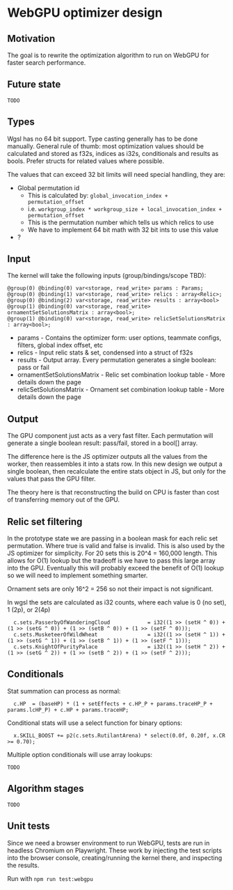 # WebGPU optimizer design

## Motivation

The goal is to rewrite the optimization algorithm to run on WebGPU for faster search performance.

## Future state

`TODO`

## Types

Wgsl has no 64 bit support. Type casting generally has to be done manually.
General rule of thumb: most optimization values should be calculated and stored as f32s, 
indices as i32s, conditionals and results as bools. Prefer structs for related values where possible.  

The values that can exceed 32 bit limits will need special handling, they are: 
* Global permutation id
  * This is calculated by: `global_invocation_index + permutation_offset` 
  * i.e. `workgroup_index * workgroup_size + local_invocation_index + permutation_offset`
  * This is the permutation number which tells us which relics to use
  * We have to implement 64 bit math with 32 bit ints to use this value
* ?

## Input

The kernel will take the following inputs (group/bindings/scope TBD):
```wgsl
@group(0) @binding(0) var<storage, read_write> params : Params;
@group(0) @binding(1) var<storage, read_write> relics : array<Relic>;
@group(0) @binding(2) var<storage, read_write> results : array<bool>
@group(1) @binding(0) var<storage, read_write> ornamentSetSolutionsMatrix : array<bool>;
@group(1) @binding(0) var<storage, read_write> relicSetSolutionsMatrix : array<bool>;
```

* params - Contains the optimizer form: user options, teammate configs, filters, global index offset, etc
* relics - Input relic stats & set, condensed into a struct of f32s
* results - Output array. Every permutation generates a single boolean: pass or fail
* ornamentSetSolutionsMatrix - Relic set combination lookup table - More details down the page
* relicSetSolutionsMatrix - Ornament set combination lookup table - More details down the page


## Output

The GPU component just acts as a very fast filter.
Each permutation will generate a single boolean result: pass/fail, stored in a bool[] array. 

The difference here is the JS optimizer outputs all the values from the worker, 
then reassembles it into a stats row. In this new design we output a single boolean,
then recalculate the entire stats object in JS, but only for the values that pass the
GPU filter. 

The theory here is that reconstructing the build on CPU 
is faster than cost of transferring memory out of the GPU.

## Relic set filtering

In the prototype state we are passing in a boolean mask for each 
relic set permutation. Where true is valid and false is invalid. This is
also used by the JS optimizer for simplicity. 
For 20 sets this is 20^4 = 160,000 length. 
This allows for O(1) lookup but the tradeoff is we have to pass 
this large array into the GPU. Eventually this will probably exceed
the benefit of O(1) lookup so we will need to implement something smarter.

Ornament sets are only 16^2 = 256 so not their impact is not significant.

In wgsl the sets are calculated as i32 counts, 
where each value is 0 (no set), 1 (2p), or 2(4p)

```wgsl
  c.sets.PasserbyOfWanderingCloud            = i32((1 >> (setH ^ 0)) + (1 >> (setG ^ 0)) + (1 >> (setB ^ 0)) + (1 >> (setF ^ 0)));
  c.sets.MusketeerOfWildWheat                = i32((1 >> (setH ^ 1)) + (1 >> (setG ^ 1)) + (1 >> (setB ^ 1)) + (1 >> (setF ^ 1)));
  c.sets.KnightOfPurityPalace                = i32((1 >> (setH ^ 2)) + (1 >> (setG ^ 2)) + (1 >> (setB ^ 2)) + (1 >> (setF ^ 2)));
```

## Conditionals

Stat summation can process as normal:

```wgsl
  c.HP  = (baseHP) * (1 + setEffects + c.HP_P + params.traceHP_P + params.lcHP_P) + c.HP + params.traceHP;
```

Conditional stats will use a select function for binary options:

```wgsl
  x.SKILL_BOOST += p2(c.sets.RutilantArena) * select(0.0f, 0.20f, x.CR >= 0.70);
```

Multiple option conditionals will use array lookups:

```wgsl
TODO
```

## Algorithm stages

`TODO`


## Unit tests

Since we need a browser environment to run WebGPU, tests are run in headless Chromium on Playwright.
These work by injecting the test scripts into the browser console, creating/running the kernel there,
and inspecting the results.

Run with `npm run test:webgpu`